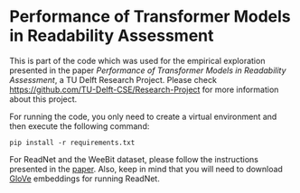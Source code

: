 # Performance of Transformer Models in Readability Assessment

This is part of the code which was used for the empirical exploration presented in the paper _Performance of Transformer Models in Readability Assessment_, a TU Delft Research Project. Please check https://github.com/TU-Delft-CSE/Research-Project for more information about this project.

For running the code, you only need to create a virtual environment and then execute the following command:
```
pip install -r requirements.txt
```

For ReadNet and the WeeBit dataset, please follow the instructions presented in the [paper](http://resolver.tudelft.nl/uuid:3804c3b1-645e-42b8-83e6-120f135f5f93). Also, keep in mind that you will need to download [GloVe](https://github.com/stanfordnlp/GloVe) embeddings for running ReadNet.
